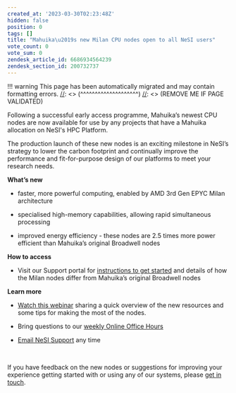 ```yaml
---
created_at: '2023-03-30T02:23:48Z'
hidden: false
position: 0
tags: []
title: "Mahuika\u2019s new Milan CPU nodes open to all NeSI users"
vote_count: 0
vote_sum: 0
zendesk_article_id: 6686934564239
zendesk_section_id: 200732737
---
```




[//]: <> (REMOVE ME IF PAGE VALIDATED)
[//]: <> (vvvvvvvvvvvvvvvvvvvv)
!!! warning
    This page has been automatically migrated and may contain formatting errors.
[//]: <> (^^^^^^^^^^^^^^^^^^^^)
[//]: <> (REMOVE ME IF PAGE VALIDATED)

Following a successful early access programme, Mahuika’s newest CPU
nodes are now available for use by any projects that have a Mahuika
allocation on NeSI's HPC Platform.

The production launch of these new nodes is an exciting milestone in
NeSI’s strategy to lower the carbon footprint and continually improve
the performance and fit-for-purpose design of our platforms to meet your
research needs.

**What’s new**

-   faster, more powerful computing, enabled by AMD 3rd Gen EPYC Milan
    architecture

-   specialised high-memory capabilities, allowing rapid simultaneous
    processing

-   improved energy efficiency - these nodes are 2.5 times more power
    efficient than Mahuika’s original Broadwell nodes

**How to access**

-   Visit our Support portal for [instructions to get
    started](https://support.nesi.org.nz/hc/en-gb/articles/6367209795471-Milan-Compute-Nodes "https://support.nesi.org.nz/hc/en-gb/articles/6367209795471-Milan-Compute-Nodes")
    and details of how the Milan nodes differ from Mahuika’s original
    Broadwell nodes

**Learn more**

-   [Watch this webinar](https://youtu.be/IWRZLl__uhg) sharing a quick
    overview of the new resources and some tips for making the most of
    the nodes.

-   Bring questions to our [weekly Online Office
    Hours](https://support.nesi.org.nz/hc/en-gb/articles/4830713922063-Weekly-Online-Office-Hours "https://support.nesi.org.nz/hc/en-gb/articles/4830713922063-Weekly-Online-Office-Hours")

-   [Email NeSI
    Support](mailto:support@nesi.org.nz "mailto:support@nesi.org.nz")
    any time

 

If you have feedback on the new nodes or suggestions for improving your
experience getting started with or using any of our systems, please [get
in touch](mailto:support@nesi.org.nz "mailto:support@nesi.org.nz").

 